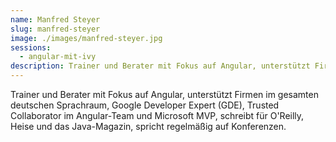 ```yaml
---
name: Manfred Steyer
slug: manfred-steyer
image: ./images/manfred-steyer.jpg
sessions:
  - angular-mit-ivy
description: Trainer und Berater mit Fokus auf Angular, unterstützt Firmen im gesamten deutschen Sprachraum.
---
```

Trainer und Berater mit Fokus auf Angular, unterstützt Firmen im gesamten deutschen Sprachraum, Google Developer Expert (GDE), Trusted Collaborator im Angular-Team und Microsoft MVP, schreibt für O'Reilly, Heise und das Java-Magazin, spricht regelmäßig auf Konferenzen.